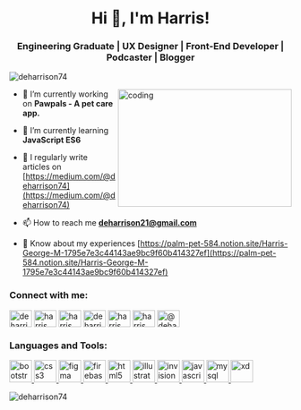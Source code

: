 
<h1 align="center">Hi 👋, I'm Harris!</h1>
<h3 align="center">Engineering Graduate | UX Designer | Front-End Developer | Podcaster | Blogger</h3>

<p align="left"> <img src="https://komarev.com/ghpvc/?username=deharrison74&label=Profile%20views&color=0e75b6&style=flat" alt="deharrison74" /> </p>

<img align="right" height="210" width="310" alt="coding" src="https://img.etimg.com/thumb/width-1200,height-900,imgsize-638053,resizemode-75,msid-84146083/prime/technology-and-startups/booting-up-developer-economy-how-tech-startups-are-helping-coders-build-and-test-software-faster.jpg">

- 🔭 I’m currently working on **Pawpals - A pet care app.**

- 🌱 I’m currently learning **JavaScript ES6**

- 📝 I regularly write articles on [https://medium.com/@deharrison74](https://medium.com/@deharrison74)

- 📫 How to reach me **deharrison21@gmail.com**

- 📄 Know about my experiences [https://palm-pet-584.notion.site/Harris-George-M-1795e7e3c44143ae9bc9f60b414327ef](https://palm-pet-584.notion.site/Harris-George-M-1795e7e3c44143ae9bc9f60b414327ef)

<h3 align="left">Connect with me:</h3>
<p align="left">
<a href="https://twitter.com/deharrison74" target="blank"><img align="center" src="https://api.iconify.design/fa6-brands:x-twitter.svg?color=%23ffffff" alt="deharrison74" height="30" width="40" /></a>
<a href="https://linkedin.com/in/harris george" target="blank"><img align="center" src="https://api.iconify.design/devicon:linkedin.svg" alt="harris george" height="30" width="40" /></a>
<a href="https://fb.com/harris george" target="blank"><img align="center" src="https://api.iconify.design/devicon:facebook.svg" alt="harris george" height="30" width="40" /></a>
<a href="https://instagram.com/deharrison74" target="blank"><img align="center" src="https://api.iconify.design/skill-icons:instagram.svg" alt="deharrison74" height="30" width="40" /></a>
<a href="https://dribbble.com/harris george" target="blank"><img align="center" src="https://api.iconify.design/logos:dribbble-icon.svg" alt="harris george" height="30" width="40" /></a>
<a href="https://www.behance.net/harris george" target="blank"><img align="center" src="https://api.iconify.design/devicon:behance.svg" alt="harris george" height="30" width="40" /></a>
<a href="https://medium.com/@deharrison74" target="blank"><img align="center" src="https://api.iconify.design/bi:medium.svg?color=%23ffffff" alt="@deharrison74" height="30" width="40" /></a>
</p>

<h3 align="left">Languages and Tools:</h3>
<p align="left"> 
<a href="https://getbootstrap.com" target="_blank" rel="noreferrer"> <img src="https://api.iconify.design/devicon:bootstrap.svg?color=%23888888" alt="bootstrap" width="40" height="40"/> </a> 
<a href="https://www.w3schools.com/css/" target="_blank" rel="noreferrer"> <img src="https://api.iconify.design/devicon:css3.svg?color=%23888888" alt="css3" width="40" height="40"/> </a> 
<a href="https://www.figma.com/" target="_blank" rel="noreferrer"> <img src="https://api.iconify.design/devicon:figma.svg?color=%23888888" alt="figma" width="40" height="40"/> </a> 
<a href="https://firebase.google.com/" target="_blank" rel="noreferrer"> <img src="https://api.iconify.design/vscode-icons:file-type-firebase.svg?color=%23888888" alt="firebase" width="40" height="40"/> </a> 
<a href="https://www.w3.org/html/" target="_blank" rel="noreferrer"> <img src="https://api.iconify.design/devicon:html5.svg?color=%23888888" alt="html5" width="40" height="40"/> </a> 
<a href="https://www.adobe.com/in/products/illustrator.html" target="_blank" rel="noreferrer"> <img src="https://api.iconify.design/skill-icons:illustrator.svg?color=%23888888" alt="illustrator" width="40" height="40"/> </a> 
<a href="https://www.invisionapp.com/" target="_blank" rel="noreferrer"> <img src="https://api.iconify.design/logos:invision-icon.svg?color=%23888888" alt="invision" width="40" height="40"/> </a> 
<a href="https://developer.mozilla.org/en-US/docs/Web/JavaScript" target="_blank" rel="noreferrer"> <img src="https://api.iconify.design/devicon:javascript.svg?color=%23888888" alt="javascript" width="40" height="40"/> </a> 
<a href="https://www.mysql.com/" target="_blank" rel="noreferrer"> <img src="https://api.iconify.design/devicon:mysql-wordmark.svg?color=%23888888" alt="mysql" width="40" height="40"/> </a> 
<a href="https://www.adobe.com/products/xd.html" target="_blank" rel="noreferrer"> <img src="https://api.iconify.design/logos:adobe-xd.svg?color=%23888888"(https://api.iconify.design/bi:medium.svg)" alt="xd" width="40" height="40"/> </a> </p>

<p><img align="center" src="https://github-readme-stats.vercel.app/api/top-langs?username=deharrison74&show_icons=true&locale=en&layout=compact" alt="deharrison74" /></p>
